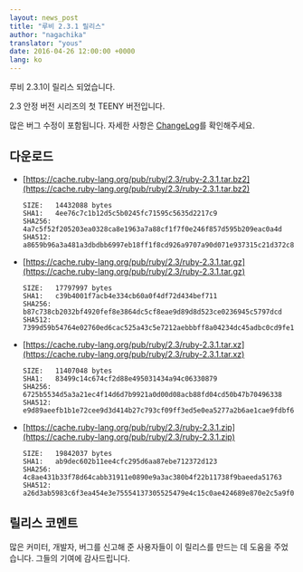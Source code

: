 ```yaml
---
layout: news_post
title: "루비 2.3.1 릴리스"
author: "nagachika"
translator: "yous"
date: 2016-04-26 12:00:00 +0000
lang: ko
---
```


루비 2.3.1이 릴리스 되었습니다.

2.3 안정 버전 시리즈의 첫 TEENY 버전입니다.

많은 버그 수정이 포함됩니다.
자세한 사항은
[ChangeLog](https://svn.ruby-lang.org/repos/ruby/tags/v2_3_1/ChangeLog)를
확인해주세요.

## 다운로드

* [https://cache.ruby-lang.org/pub/ruby/2.3/ruby-2.3.1.tar.bz2](https://cache.ruby-lang.org/pub/ruby/2.3/ruby-2.3.1.tar.bz2)

      SIZE:   14432088 bytes
      SHA1:   4ee76c7c1b12d5c5b0245fc71595c5635d2217c9
      SHA256: 4a7c5f52f205203ea0328ca8e1963a7a88cf1f7f0e246f857d595b209eac0a4d
      SHA512: a8659b96a3a481a3dbdbb6997eb18ff1f8cd926a9707a90d071e937315c21d372c89252f0d44732ae5007d2678fda8c8fbceafa4e4b4ff500d236fb796284d8d

* [https://cache.ruby-lang.org/pub/ruby/2.3/ruby-2.3.1.tar.gz](https://cache.ruby-lang.org/pub/ruby/2.3/ruby-2.3.1.tar.gz)

      SIZE:   17797997 bytes
      SHA1:   c39b4001f7acb4e334cb60a0f4df72d434bef711
      SHA256: b87c738cb2032bf4920fef8e3864dc5cf8eae9d89d8d523ce0236945c5797dcd
      SHA512: 7399d59b54764e02760ed6cac525a43c5e7212aebbbff8a04234dc45adbc0cd9fe1ff9a9328eefd38f02d3b6c5b2e3ca843808784755ff4e66ded624f55c150a

* [https://cache.ruby-lang.org/pub/ruby/2.3/ruby-2.3.1.tar.xz](https://cache.ruby-lang.org/pub/ruby/2.3/ruby-2.3.1.tar.xz)

      SIZE:   11407048 bytes
      SHA1:   83499c14c674cf2d88e495031434a94c06330879
      SHA256: 6725b5534d5a3a21ec4f14d6d7b9921a0d00d08acb88fd04cd50b47b70496338
      SHA512: e9d89aeefb1b1e72cee9d3d414b27c793cf09ff3ed5e0ea5277a2b6ae1cae9fdbf6b404a84b42c0c6835754eb04674fc4f1470fbfedabeee3f57e518f13db633

* [https://cache.ruby-lang.org/pub/ruby/2.3/ruby-2.3.1.zip](https://cache.ruby-lang.org/pub/ruby/2.3/ruby-2.3.1.zip)

      SIZE:   19842037 bytes
      SHA1:   ab9dec602b11ee4cfc295d6aa87ebe712372d123
      SHA256: 4c8ae431b33f78d64cabb31911e0890e9a3ac380b4f22b11738f9baeeda51763
      SHA512: a26d3ab5983c6f3ea454e3e75554137305525479e4c15c0ae424689e870e2c5a9f0fe194975cf362cc5528ce601e31a0a15b87c7af200fd0d1da17459435b953

## 릴리스 코멘트

많은 커미터, 개발자, 버그를 신고해 준 사용자들이 이 릴리스를 만드는 데 도움을
주었습니다.
그들의 기여에 감사드립니다.
